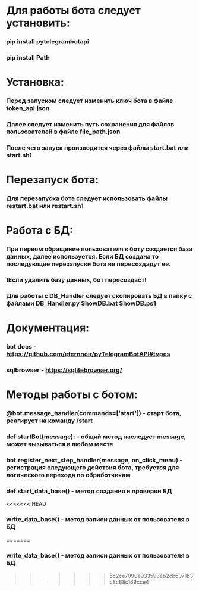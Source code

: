 # Для работы бота следует установить:
### pip install pytelegrambotapi
### pip install Path
# Установка:
### Перед запуском следует изменить ключ бота в файле token_api.json
### Далее следует изменить путь сохранения для файлов пользователей в файле file_path.json
### После чего запуск производится через файлы start.bat или start.sh1
# Перезапуск бота:
### Для перезапуска бота следует использовать файлы restart.bat или restart.sh1
# Работа с БД:
### При первом обращение пользователя к боту создается база данных, далее используется. Если БД создана то последующие перезапуски бота не пересоздадут ее.
### !Если удалить базу данных, бот пересоздаст!
### Для работы с DB_Handler следует скопировать БД в папку с файлами DB_Handler.py ShowDB.bat ShowDB.ps1
# Документация:
### bot docs - https://github.com/eternnoir/pyTelegramBotAPI#types
### sqlbrowser - https://sqlitebrowser.org/
# Методы работы с ботом:
### @bot.message_handler(commands=['start']) - старт бота, реагирует на команду /start
### def startBot(message): - общий метод наследует message, может вызываться в любом месте
### bot.register_next_step_handler(message, on_click_menu) - регистрация следующего действия бота, требуется для логического перехода по обработчикам
### def start_data_base() - метод создания и проверки БД
<<<<<<< HEAD
### write_data_base() - метод записи данных от пользователя в БД
=======
### write_data_base() - метод записи данных от пользователя в БД
>>>>>>> 5c2ce7090e933593eb2cb6071b3c8c88c169cce4
